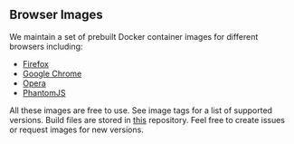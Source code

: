 ## Browser Images
We maintain a set of prebuilt Docker container images for different browsers including:
* [Firefox](https://hub.docker.com/r/selenoid/firefox/)
* [Google Chrome](https://hub.docker.com/r/selenoid/chrome/)
* [Opera](https://hub.docker.com/r/selenoid/opera/)
* [PhantomJS](https://hub.docker.com/r/selenoid/phantomjs/)

All these images are free to use. See image tags for a list of supported versions. Build files are stored in [this](http://github.com/aerokube/selenoid-containers) repository. Feel free to create issues or request images for new versions.
